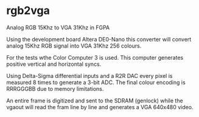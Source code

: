 rgb2vga
=======

Analog RGB 15Khz to VGA 31Khz in FGPA

Using the development board Altera DE0-Nano this converter will convert analog 15Khz RGB signal into VGA 31Khz 256 colours.

For the tests wthe Color Computer 3 is used. This computer generates positive vertical and horizontal syncs.

Using Delta-Sigma differential inputs and a R2R DAC every pixel is measured 8 times to generate a 3-bit ADC. The final colour
encoding is RRRGGGBB due to memory limitations. 

An entire frame is digitized and sent to the SDRAM (genlock) while the vgaout will read the fram line by line and generates 
a VGA 640x480 video.

